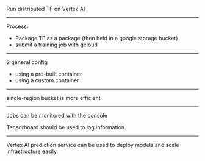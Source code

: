
Run distributed TF on Vertex AI

---

Process:
- Package TF as a package (then held in a google storage bucket) 
- submit a training job with gcloud

---

2 general config

- using a pre-built container
- using a custom container

---

single-region bucket is more efficient

---

Jobs can be monitored with the console 

Tensorboard should be used to log information.

---

Vertex AI prediction service can be used to deploy models and scale infrastructure easily